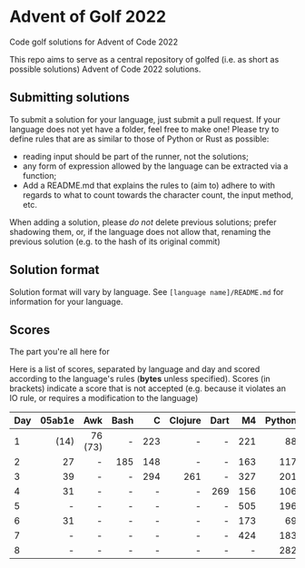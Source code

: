 # Advent of Golf 2022

Code golf solutions for Advent of Code 2022

This repo aims to serve as a central repository of golfed (i.e. as short as possible solutions) Advent of Code 2022 solutions.

## Submitting solutions

To submit a solution for your language, just submit a pull request. If your language does not yet have a folder, feel free to make one! Please try to define rules that are as similar to those of Python or Rust as possible:
- reading input should be part of the runner, not the solutions; 
- any form of expression allowed by the language can be extracted via a function;
- Add a README.md that explains the rules to (aim to) adhere to with regards to what to count towards the character count, the input method, etc.

When adding a solution, please *do not* delete previous solutions; prefer shadowing them, or, if the language does not allow that, renaming the previous solution (e.g. to the hash of its original commit)

## Solution format

Solution format will vary by language. See `[language name]/README.md` for information for your language.

## Scores

The part you're all here for

Here is a list of scores, separated by language and day and scored according to the language's rules (**bytes** unless specified). Scores (in brackets) indicate a score that is not accepted (e.g. because it violates an IO rule, or requires a modification to the language)

| Day | 05ab1e |     Awk | Bash |    C | Clojure | Dart |   M4 | Python | Ruby | Rust |
| --- | -----: | ------: | ---: | ---: | ------: | ---: | ---: | -----: | ---: | ---: |
| 1   |   (14) | 76 (73) |    - |  223 |       - |    - |  221 |     88 |   64 |  147 |
| 2   |     27 |       - |  185 |  148 |       - |    - |  163 |    117 |  202 |  222 |
| 3   |     39 |       - |    - |  294 |     261 |    - |  327 |    201 |    - |    - |
| 4   |     31 |       - |    - |    - |       - |  269 |  156 |    106 |    - |    - |
| 5   |      - |       - |    - |    - |       - |    - |  505 |    196 |    - |    - |
| 6   |     31 |       - |    - |    - |       - |    - |  173 |     69 |   61 |    - |
| 7   |      - |       - |    - |    - |       - |    - |  424 |    183 |    - |    - |
| 8   |      - |       - |    - |    - |       - |    - |    - |    282 |    - |    - |
